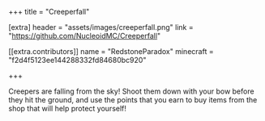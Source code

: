 +++
title = "Creeperfall"

[extra]
header = "assets/images/creeperfall.png"
link = "https://github.com/NucleoidMC/Creeperfall"

[[extra.contributors]]
name = "RedstoneParadox"
minecraft = "f2d4f5123ee144288332fd84680bc920"

+++

Creepers are falling from the sky! Shoot them down with your bow before they hit the ground, and use the points that you earn to buy items from the shop that will help protect yourself!